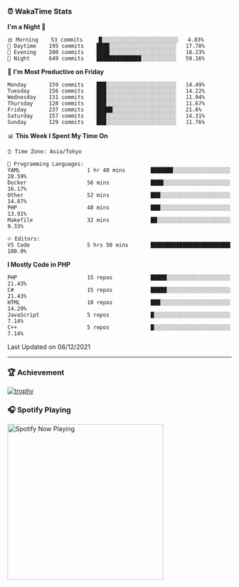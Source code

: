 ### ⏰ WakaTime Stats


<!--START_SECTION:waka-->
**I'm a Night 🦉** 

```text
🌞 Morning    53 commits     █░░░░░░░░░░░░░░░░░░░░░░░░   4.83% 
🌆 Daytime    195 commits    ████░░░░░░░░░░░░░░░░░░░░░   17.78% 
🌃 Evening    200 commits    ████░░░░░░░░░░░░░░░░░░░░░   18.23% 
🌙 Night      649 commits    ██████████████░░░░░░░░░░░   59.16%

```
📅 **I'm Most Productive on Friday** 

```text
Monday       159 commits    ███░░░░░░░░░░░░░░░░░░░░░░   14.49% 
Tuesday      156 commits    ███░░░░░░░░░░░░░░░░░░░░░░   14.22% 
Wednesday    131 commits    ███░░░░░░░░░░░░░░░░░░░░░░   11.94% 
Thursday     128 commits    ███░░░░░░░░░░░░░░░░░░░░░░   11.67% 
Friday       237 commits    █████░░░░░░░░░░░░░░░░░░░░   21.6% 
Saturday     157 commits    ███░░░░░░░░░░░░░░░░░░░░░░   14.31% 
Sunday       129 commits    ███░░░░░░░░░░░░░░░░░░░░░░   11.76%

```


📊 **This Week I Spent My Time On** 

```text
⌚︎ Time Zone: Asia/Tokyo

💬 Programming Languages: 
YAML                     1 hr 40 mins        ███████░░░░░░░░░░░░░░░░░░   28.59% 
Docker                   56 mins             ████░░░░░░░░░░░░░░░░░░░░░   16.17% 
Other                    52 mins             ███░░░░░░░░░░░░░░░░░░░░░░   14.87% 
PHP                      48 mins             ███░░░░░░░░░░░░░░░░░░░░░░   13.91% 
Makefile                 32 mins             ██░░░░░░░░░░░░░░░░░░░░░░░   9.33%

🔥 Editors: 
VS Code                  5 hrs 50 mins       █████████████████████████   100.0%

```

**I Mostly Code in PHP** 

```text
PHP                      15 repos            █████░░░░░░░░░░░░░░░░░░░░   21.43% 
C#                       15 repos            █████░░░░░░░░░░░░░░░░░░░░   21.43% 
HTML                     10 repos            ███░░░░░░░░░░░░░░░░░░░░░░   14.29% 
JavaScript               5 repos             █░░░░░░░░░░░░░░░░░░░░░░░░   7.14% 
C++                      5 repos             █░░░░░░░░░░░░░░░░░░░░░░░░   7.14%

```



 Last Updated on 06/12/2021
<!--END_SECTION:waka-->

---

### 🏆 Achievement

[![trophy](https://github-profile-trophy.vercel.app/?username=Slime-hatena&theme=flat&no-bg=true&no-frame=true&column=8)](https://github.com/ryo-ma/github-profile-trophy)

### 🎧 Spotify Playing

[<img src="https://spotify-now-playing-slime-hatena.vercel.app/api/spotify-playing" alt="Spotify Now Playing" width="350" />](https://open.spotify.com/user/slime_hatena)

<!--
**Slime-hatena/Slime-hatena** is a ✨ _special_ ✨ repository because its `README.md` (this file) appears on your GitHub profile.

Here are some ideas to get you started:

- 🔭 I’m currently working on ...
- 🌱 I’m currently learning ...
- 👯 I’m looking to collaborate on ...
- 🤔 I’m looking for help with ...
- 💬 Ask me about ...
- 📫 How to reach me: ...
- 😄 Pronouns: ...
- ⚡ Fun fact: ...
-->
